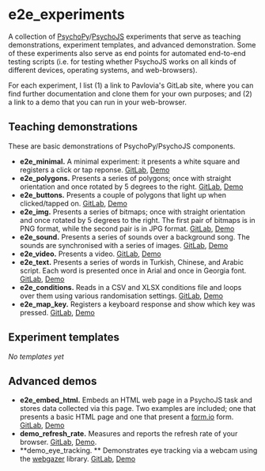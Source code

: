 # e2e_experiments
A collection of [PsychoPy](https://github.com/psychopy/psychojs)/[PsychoJS](https://github.com/psychopy/psychojs) experiments that serve as teaching demonstrations, experiment templates, and advanced demonstration. Some of these experiments also serve as end points for automated end-to-end testing scripts (i.e. for testing whether PsychoJS works on all kinds of different devices, operating systems, and web-browsers).

For each experiment, I list (1) a link to Pavlovia's GitLab site, where you can find further documentation and clone them for your own purposes; and (2) a link to a demo that you can run in your web-browser.

## Teaching demonstrations
These are basic demonstrations of PsychoPy/PsychoJS components.
* **e2e_minimal.** A minimal experiment: it presents a white square and registers a click or tap reponse. [GitLab](https://gitlab.pavlovia.org/tpronk/e2e_minimal), [Demo](https://run.pavlovia.org/tpronk/e2e_minimal/html/)
* **e2e_polygons.** Presents a series of polygons; once with straight orientation and once rotated by 5 degrees to the right. [GitLab](https://gitlab.pavlovia.org/tpronk/e2e_polygons), [Demo](https://run.pavlovia.org/tpronk/e2e_polygons/html)
* **e2e_buttons.** Presents a couple of polygons that light up when clicked/tapped on. [GitLab](https://gitlab.pavlovia.org/tpronk/e2e_buttons), [Demo](https://run.pavlovia.org/tpronk/e2e_buttons)
* **e2e_img.** Presents a series of bitmaps; once with straight orientation and once rotated by 5 degrees to the right. The first pair of bitmaps is in PNG format, while the second pair is in JPG format. [GitLab](https://gitlab.pavlovia.org/tpronk/e2e_img), [Demo](https://run.pavlovia.org/tpronk/e2e_img/html)
* **e2e_sound.** Presents a series of sounds over a background song. The sounds are synchronised with a series of images. [GitLab](https://gitlab.pavlovia.org/tpronk/e2e_sound), [Demo](https://run.pavlovia.org/tpronk/e2e_sound/html)
* **e2e_video.** Presents a video. [GitLab](https://gitlab.pavlovia.org/tpronk/e2e_video), [Demo](https://run.pavlovia.org/tpronk/e2e_video/html)
* **e2e_text.** Presents a series of words in Turkish, Chinese, and Arabic script. Each word is presented once in Arial and once in Georgia font. [GitLab](https://gitlab.pavlovia.org/tpronk/e2e_text), [Demo](https://run.pavlovia.org/tpronk/e2e_text/html)
* **e2e_conditions.** Reads in a CSV and XLSX conditions file and loops over them using various randomisation settings. [GitLab](https://gitlab.pavlovia.org/tpronk/e2e_conditions), [Demo](https://run.pavlovia.org/tpronk/e2e_conditions/html)
* **e2e_map_key.** Registers a keyboard response and show which key was pressed. [GitLab](https://gitlab.pavlovia.org/tpronk/e2e_map_key/), [Demo](https://run.pavlovia.org/tpronk/e2e_map_key/)

## Experiment templates
*No templates yet*

## Advanced demos
* **e2e_embed_html.** Embeds an HTML web page in a PsychoJS task and stores data collected via this page. Two examples are included; one that presents a basic HTML page and one that present a [form.io](https://formio.github.io/formio.js/) form. [GitLab](https://gitlab.pavlovia.org/tpronk/e2e_embed_html), [Demo](https://run.pavlovia.org/tpronk/e2e_embed_html/html)
* **demo_refresh_rate.** Measures and reports the refresh rate of your browser. [GitLab](https://gitlab.pavlovia.org/tpronk/demo_refresh_rate), [Demo](https://run.pavlovia.org/tpronk/demo_refresh_rate/html).
* **demo_eye_tracking. ** Demonstrates eye tracking via a webcam using the [webgazer](https://webgazer.cs.brown.edu/) library. [GitLab](https://gitlab.pavlovia.org/tpronk/demo_eye_tracking), [Demo](https://run.pavlovia.org/tpronk/demo_eye_tracking/html)
